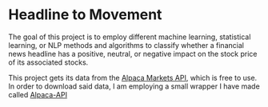 # Headline to Movement

The goal of this project is to employ different machine learning, statistical
learning, or NLP methods and algorithms to classify whether a financial news
headline has a positive, neutral, or negative impact on the stock price of its
associated stocks.

This project gets its data from the [Alpaca Markets
API](https://docs.alpaca.markets/), which is free to use. In order to download
said data, I am employing a small wrapper I have made called
[Alpaca-API](https://github.com/isaiahtx/alpaca-api)
